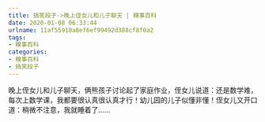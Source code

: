 ```yaml
---
title: 搞笑段子->晚上侄女儿和儿子聊天 | 糗事百科
date: 2020-01-08 06:33:44
urlname: 11af55910a8ef6ef99492d388cf8f0a2
tags: 
- 糗事百科
categories:
- 糗事百科
- 搞笑段子
---
```

晚上侄女儿和儿子聊天，俩熊孩子讨论起了家庭作业，侄女儿说道：还是数学难，每次上数学课，我都要很认真很认真才行！幼儿园的儿子似懂非懂！侄女儿又开口道：稍微不注意，我就睡着了……


